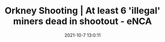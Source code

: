 ---
"title": "Orkney Shooting | At least 6 'illegal' miners dead in shootout - eNCA"
"date": "2021-10-7 13:0:11"
"feed_name": "GOOGLENEWSMINING"
"feed_website": "https://news.google.com/search?q=mining%2Bincident&hl=en-US&gl=US&ceid=US:en"
"feed_rss": "https://news.google.com/rss/search?q=mining%2Bincident&hl=en-US&gl=US&ceid=US:en"
"link": "https://www.enca.com/news/least-six-illegal-miners-dead-shootout"
"source": "{'href': 'https://www.enca.com', 'title': 'eNCA'}"
"file": "_posts/2021-1-1-1dcf149beaea4b306ec9340736ce85e97bbb68c9.md"
"accident": "1"
"drilling": "1"
"dead": "6"
"injured": "0"
"arrested": "0"
"place": "orkney"
"where": "unknown site"
"causes": "unknown"
"place_uri": "http://en.wikipedia.org/wiki/Orkney"
---